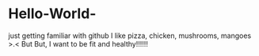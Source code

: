 # Hello-World-
just getting familiar with github
I like pizza, chicken, mushrooms, mangoes >.< But But, I want to be fit and healthy!!!!!! 
